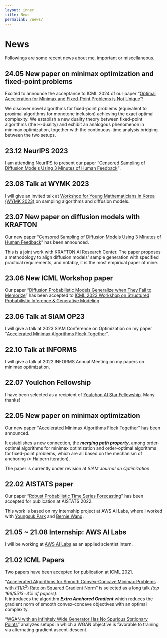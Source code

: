 ```yaml
---
layout: inner
title: News
permalink: /news/
---
```


<!-- Text can be **bold**, _italic_, ~~strikethrough~~ or `keyword`.

[Link to another page](/index.html).

There should be whitespace between paragraphs. -->

# News

Followings are some recent news about me, important or miscellaneous.

## 24.05 New paper on minimax optimization and fixed-point problems

Excited to announce the acceptance to ICML 2024 of our paper <q><a href="https://arxiv.org/abs/2404.13228">Optimal Acceleration for Minimax and Fixed-Point Problems is Not Unique</a></q>!

We discover novel algorithms for fixed-point problems (equivalent to proximal algorithms for monotone inclusion) achieving the exact optimal complexity.
We establish a new duality theory between fixed-point algorithms (the H-duality) and exhibit an analogous phenomenon in minimax optimization, together with the continuous-time analysis bridging between the two setups.

## 23.12 NeurIPS 2023

I am attending NeurIPS to present our paper <q><a href="https://arxiv.org/abs/2307.02770">Censored Sampling of Diffusion Models Using 3 Minutes of Human Feedback</a></q>.

## 23.08 Talk at WYMK 2023

I will give an invited talk at <a href="https://sites.google.com/view/wymk2023">Workshop for Young Mathematicians in Korea (WYMK 2023)</a> on sampling algorithms and diffusion models.

## 23.07 New paper on diffusion models with KRAFTON

Our new paper <q><a href="https://arxiv.org/abs/2307.02770">Censored Sampling of Diffusion Models Using 3 Minutes of Human Feedback</a></q> has been announced.

This is a joint work with KRAFTON AI Research Center. The paper proposes a methodology to align diffusion models' sample generation with specified practical requirements, and notably, it is the most empirical paper of mine.

## 23.06 New ICML Workshop paper

Our paper <q><a href="">Diffusion Probabilistic Models Generalize when They Fail to Memorize</a></q> has been accepted to <a href="https://spigmworkshop.github.io/">ICML 2023 Workshop on Structured Probabilistic Inference & Generative Modeling</a>.

## 23.06 Talk at SIAM OP23

I will give a talk at 2023 SIAM Conference on Optimization on my paper <q><a href="https://arxiv.org/abs/2205.11093">Accelerated Minimax Algorithms Flock Together</a></q>. 

## 22.10 Talk at INFORMS

I will give a talk at 2022 INFORMS Annual Meeting on my papers on minimax optimization.

## 22.07 Youlchon Fellowship

I have been selected as a recipient of <a href="https://aiis.snu.ac.kr/bbs/board.php?bo_table=sub4_3">Youlchon AI Star Fellowship</a>. Many thanks!

## 22.05 New paper on minimax optimization

Our new paper <q><a href="https://arxiv.org/abs/2205.11093">Accelerated Minimax Algorithms Flock Together</a></q> has been announced. 

It establishes a new connection, the **<em>merging path property</em>**, among order-optimal algorithms for minimax optimization and order-optimal algorithms for fixed-point problems, which are all based on the mechanism of anchoring ($\approx$ Halpern iteration).

The paper is currently under revision at <i>SIAM Journal on Optimization</i>.

## 22.02 AISTATS paper

Our paper <q><a href="https://proceedings.mlr.press/v151/yoon22a.html">Robust Probabilistic Time Series Forecasting</a></q> has been accepted for publication at AISTATS 2022.

This work is based on my internship project at AWS AI Labs, where I worked with <a href="https://youngsuk0723.github.io/">Youngsuk Park</a> and <a href="http://web.mit.edu/~ywang02/www/">Bernie Wang</a>.

## 21.05 ~ 21.08 Internship: AWS AI Labs 

I will be working at <a href="https://aws.amazon.com/ai/?nc1=h_ls">AWS AI Labs</a> as an applied scientist intern.

## 21.02 ICML Papers

Two papers have been accepted for publication at ICML 2021.

<q><a href="http://proceedings.mlr.press/v139/yoon21d.html">Accelerated Algorithms for Smooth Convex-Concave Minimax Problems with $\mathcal{O}(1/k^2)$ Rate on Squared Gradient Norm</a></q> is selected as a long talk _(top 166/5513=3% of papers)_.<br>
It introduces the algorithm **_Extra Anchored Gradient_** which reduces the gradient norm of smooth convex-concave objectives with an optimal complexity.

<q><a href="http://proceedings.mlr.press/v139/no21a.html">WGAN with an Infinitely Wide Generator Has No Spurious Stationary Points</a></q> analyzes setups in which a WGAN objective is favorable to training via alternating gradient ascent-descent.

